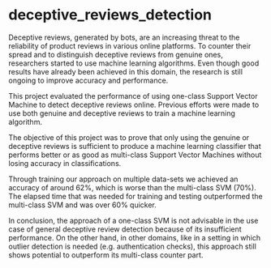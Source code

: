 # deceptive_reviews_detection

Deceptive reviews, generated by bots, are an increasing threat to the reliability of product reviews in various online platforms.
To counter their spread and to distinguish deceptive reviews from genuine ones, researchers started to use machine learning algorithms. 
Even though good results have already been achieved in this domain, the research is still ongoing to improve accuracy and performance.

This project evaluated the performance of using one-class Support Vector Machine to detect deceptive reviews online. Previous efforts were made to use both genuine and deceptive reviews to train a machine learning algorithm.

The objective of this project was to prove that only using the genuine or deceptive reviews is sufficient to produce a machine learning classifier that performs better or as good as multi-class Support Vector Machines without losing accuracy in classifications.

Through training our approach on multiple data-sets we achieved an accuracy of around 62%, which is worse than the multi-class SVM (70%). The elapsed time that was needed for training and testing outperformed the multi-class SVM and was over 60% quicker.

In conclusion, the approach of a one-class SVM is not advisable in the use case of general deceptive review detection because of its insufficient performance.
On the other hand, in other domains, like in a setting in which outlier detection is needed (e.g. authentication checks),
this approach still shows potential to outperform its multi-class counter part.
